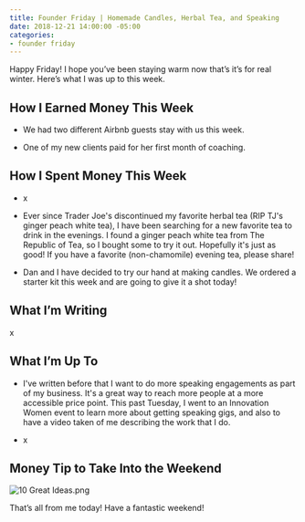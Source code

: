 ```yaml
---
title: Founder Friday | Homemade Candles, Herbal Tea, and Speaking
date: 2018-12-21 14:00:00 -05:00
categories:
- founder friday
---
```


Happy Friday! I hope you’ve been staying warm now that’s it’s for real winter. Here’s what I was up to this week.

## **How I Earned Money This Week**

* We had two different Airbnb guests stay with us this week.

* One of my new clients paid for her first month of coaching. 

## **How I Spent Money This Week**

* x

* Ever since Trader Joe's discontinued my favorite herbal tea (RIP TJ's ginger peach white tea), I have been searching for a new favorite tea to drink in the evenings. I found a ginger peach white tea from The Republic of Tea, so I bought some to try it out. Hopefully it's just as good! If you have a favorite (non-chamomile) evening tea, please share!

* Dan and I have decided to try our hand at making candles. We ordered a starter kit this week and are going to give it a shot today!

## **What I’m Writing**

x

## **What I’m Up To**

* I've written before that I want to do more speaking engagements as part of my business. It's a great way to reach more people at a more accessible price point. This past Tuesday, I went to an Innovation Women event to learn more about getting speaking gigs, and also to have a video taken of me describing the work that I do. 

* x

## **Money Tip to Take Into the Weekend**

![10 Great Ideas.png](/uploads/10%20Great%20Ideas.png)

That’s all from me today! Have a fantastic weekend!